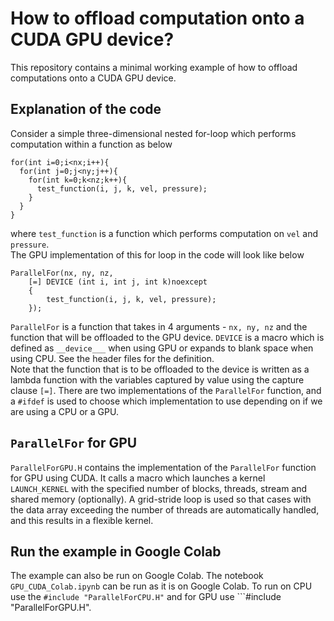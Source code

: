 # How to offload computation onto a CUDA GPU device?

This repository contains a minimal working example of how to offload 
computations onto a CUDA GPU device.

## Explanation of the code 
Consider a simple three-dimensional nested for-loop which performs computation within a function as below      
```
for(int i=0;i<nx;i++){
  for(int j=0;j<ny;j++){
    for(int k=0;k<nz;k++){
      test_function(i, j, k, vel, pressure);
    }
  }
}
```
where ```test_function``` is a function which performs computation on ```vel``` and ```pressure```.  
The GPU implementation of this for loop in the code will look like below  
```
ParallelFor(nx, ny, nz,
	[=] DEVICE (int i, int j, int k)noexcept
	{
		test_function(i, j, k, vel, pressure);
	});
```
```ParallelFor``` is a function that takes in 4 arguments - ```nx, ny, nz``` and the function that will be offloaded 
to the GPU device. ```DEVICE``` is a macro which is defined as ```__device___``` when using GPU or expands to blank space 
when using CPU. See the header files for the definition.  
Note that the function that is to be offloaded to the device is written as a lambda function with the variables 
captured by value using the capture clause ```[=]```. There are two implementations of the ```ParallelFor``` function, 
and a ```#ifdef``` is used to choose which implementation to use depending on if we are using a CPU or a GPU. 

## ```ParallelFor``` for GPU
```ParallelForGPU.H``` contains the implementation of the ```ParallelFor``` function for GPU using CUDA. It calls a macro 
which launches a kernel ```LAUNCH_KERNEL``` with the specified number of blocks, threads, stream and shared memory (optionally). 
A grid-stride loop is used so that cases with the data array exceeding the number of threads are automatically handled, and this 
results in a flexible kernel. 
 
## Run the example in Google Colab  
The example can also be run on Google Colab. The notebook ```GPU_CUDA_Colab.ipynb``` can be run as it is on Google Colab. 
To run on CPU use the ```#include "ParallelForCPU.H"``` and for GPU use ```#include "ParallelForGPU.H".
